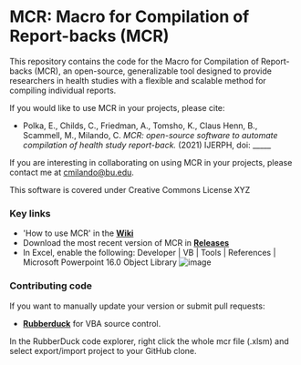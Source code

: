 # MCR: Macro for Compilation of Report-backs (MCR)

This repository contains the code for the Macro for Compilation of Report-backs (MCR), an open-source, generalizable tool designed to provide researchers in health studies with a flexible and scalable method for compiling individual reports.

If you would like to use MCR in your projects, please cite:
* Polka, E., Childs, C., Friedman, A., Tomsho, K., Claus Henn, B., Scammell, M., Milando, C. *MCR: open-source software to automate compilation of health study report-back.* (2021) IJERPH, doi: _____

If you are interesting in collaborating on using MCR in your projects, please contact me at cmilando@bu.edu.

This software is covered under Creative Commons License XYZ

### Key links
* 'How to use MCR' in the [**Wiki**](https://github.com/cmilando/reportback-vba/wiki#toc)
* Download the most recent version of MCR in [**Releases**](https://github.com/cmilando/reportback-vba/releases) 
* In Excel, enable the following: Developer | VB | Tools | References | Microsoft Powerpoint 16.0 Object Library
![image](https://drive.google.com/uc?export=view&id=1MhlvMggpeM0wrWFWt1hopUZUlYUOmySo)

### Contributing code
If you want to manually update your version or submit pull requests:
* [**Rubberduck**](https://rubberduckvba.com/) for VBA source control. 

In the RubberDuck code explorer, right click the whole mcr file (.xlsm) and select export/import project to your GitHub clone.
